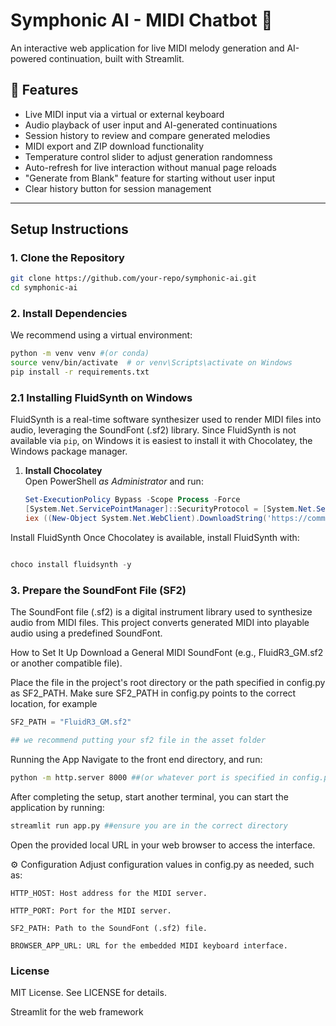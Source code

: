 # Symphonic AI - MIDI Chatbot 🎹

An interactive web application for live MIDI melody generation and AI-powered continuation, built with Streamlit.

## 🚀 Features

-  Live MIDI input via a virtual or external keyboard
-  Audio playback of user input and AI-generated continuations
-  Session history to review and compare generated melodies
-  MIDI export and ZIP download functionality
-  Temperature control slider to adjust generation randomness
-  Auto-refresh for live interaction without manual page reloads
-  "Generate from Blank" feature for starting without user input
-  Clear history button for session management

---

##  Setup Instructions

### 1. Clone the Repository

```bash
git clone https://github.com/your-repo/symphonic-ai.git
cd symphonic-ai
```
### 2. Install Dependencies
We recommend using a virtual environment:

```bash
python -m venv venv #(or conda)
source venv/bin/activate  # or venv\Scripts\activate on Windows
pip install -r requirements.txt
```
### 2.1 Installing FluidSynth on Windows

FluidSynth is a real-time software synthesizer used to render MIDI files into audio, leveraging the SoundFont (.sf2) library. Since FluidSynth is not available via `pip`, on Windows it is easiest to install it with Chocolatey, the Windows package manager.

1. **Install Chocolatey**  
   Open PowerShell _as Administrator_ and run:
   ```powershell
   Set-ExecutionPolicy Bypass -Scope Process -Force
   [System.Net.ServicePointManager]::SecurityProtocol = [System.Net.ServicePointManager]::SecurityProtocol -bor 3072
   iex ((New-Object System.Net.WebClient).DownloadString('https://community.chocolatey.org/install.ps1'))
Install FluidSynth
Once Chocolatey is available, install FluidSynth with:

```powershell

choco install fluidsynth -y
```

### 3. Prepare the SoundFont File (SF2)

The SoundFont file (.sf2) is a digital instrument library used to synthesize audio from MIDI files. This project converts generated MIDI into playable audio using a predefined SoundFont.

How to Set It Up
Download a General MIDI SoundFont (e.g., FluidR3_GM.sf2 or another compatible file).

Place the file in the project's root directory or the path specified in config.py as SF2_PATH.
Make sure SF2_PATH in config.py points to the correct location, for example

```python
SF2_PATH = "FluidR3_GM.sf2"

## we recommend putting your sf2 file in the asset folder
```

 Running the App
Navigate to the front end directory, and run:
```bash
python -m http.server 8000 ##(or whatever port is specified in config.py)
```

After completing the setup, start another terminal, you can start the application by running:
```py
streamlit run app.py ##ensure you are in the correct directory
```
Open the provided local URL in your web browser to access the interface.

⚙️ Configuration
Adjust configuration values in config.py as needed, such as:
```
HTTP_HOST: Host address for the MIDI server.

HTTP_PORT: Port for the MIDI server.

SF2_PATH: Path to the SoundFont (.sf2) file.

BROWSER_APP_URL: URL for the embedded MIDI keyboard interface.
```

### License
MIT License. See LICENSE for details.



Streamlit for the web framework
